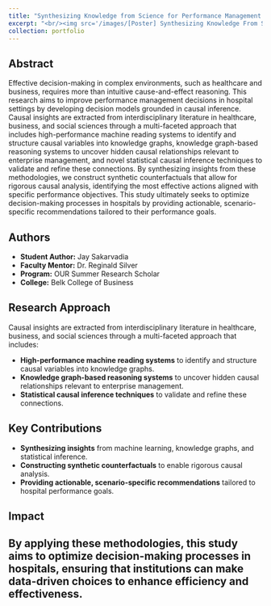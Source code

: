 ```yaml
---
title: "Synthesizing Knowledge from Science for Performance Management Decisions"
excerpt: "<br/><img src='/images/[Poster] Synthesizing Knowledge From Science for Performance Management Decisions.pptx.png'>"
collection: portfolio
---
```


## Abstract
Effective decision-making in complex environments, such as healthcare and business, requires more than intuitive cause-and-effect reasoning. This research aims to improve performance management decisions in hospital settings by developing decision models grounded in causal inference. Causal insights are extracted from interdisciplinary literature in healthcare, business, and social sciences through a multi-faceted approach that includes high-performance machine reading systems to identify and structure causal variables into knowledge graphs, knowledge graph-based reasoning systems to uncover hidden causal relationships relevant to enterprise management, and novel statistical causal inference techniques to validate and refine these connections. By synthesizing insights from these methodologies, we construct synthetic counterfactuals that allow for rigorous causal analysis, identifying the most effective actions aligned with specific performance objectives. This study ultimately seeks to optimize decision-making processes in hospitals by providing actionable, scenario-specific recommendations tailored to their performance goals.

## Authors
- **Student Author:** Jay Sakarvadia  
- **Faculty Mentor:** Dr. Reginald Silver  
- **Program:** OUR Summer Research Scholar  
- **College:** Belk College of Business  

## Research Approach
Causal insights are extracted from interdisciplinary literature in healthcare, business, and social sciences through a multi-faceted approach that includes:
- **High-performance machine reading systems** to identify and structure causal variables into knowledge graphs.
- **Knowledge graph-based reasoning systems** to uncover hidden causal relationships relevant to enterprise management.
- **Statistical causal inference techniques** to validate and refine these connections.

## Key Contributions
- **Synthesizing insights** from machine learning, knowledge graphs, and statistical inference.
- **Constructing synthetic counterfactuals** to enable rigorous causal analysis.
- **Providing actionable, scenario-specific recommendations** tailored to hospital performance goals.

## Impact
By applying these methodologies, this study aims to optimize decision-making processes in hospitals, ensuring that institutions can make data-driven choices to enhance efficiency and effectiveness.
---
